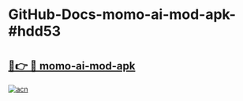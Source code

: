 # GitHub-Docs-momo-ai-mod-apk-#hdd53

# <h2><a href="https://andorid.site?title=momo-ai-mod-apk&ref=07A">🔗👉 🔴 momo-ai-mod-apk</a></h2>

[![acn](https://github.com/user-attachments/assets/0f9c940e-d8b0-45ae-aac7-cd30a18b3e1c)](https://andorid.site?title=momo-ai-mod-apk&ref=07A)

